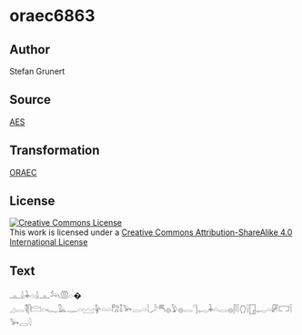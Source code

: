 # oraec6863

## Author

Stefan Grunert

## Source

[AES](https://github.com/simondschweitzer/aes)

## Transformation

[ORAEC](https://oraec.github.io/)

## License

<a rel="license" href="http://creativecommons.org/licenses/by-sa/4.0/"><img alt="Creative Commons License" style="border-width:0" src="https://i.creativecommons.org/l/by-sa/4.0/88x31.png" /></a><br />This work is licensed under a <a rel="license" href="http://creativecommons.org/licenses/by-sa/4.0/">Creative Commons Attribution-ShareAlike 4.0 International License</a>

## Text

𓊵𓏙𓇓𓏏𓏙𓊵𓃢𓏃𓏏�<br>
𓈎𓂋𓌟𓋴𓊭𓏏𓆑𓅓𓊃𓏏𓈉𓊿𓏏𓏏𓀗𓄤𓅨𓂋𓏏𓇋𓌳𓄪𓐍𓅱𓐍𓂋𓊹𓉻𓇓𓏏𓂋𓐍𓋴𓌉𓂘𓍛𓉗𓉻𓏏𓏞𓉐𓌉𓅨𓂋𓇋<br>
